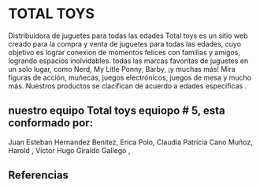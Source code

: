 # TOTAL TOYS

Distribuidora de juguetes para todas las edades
Total toys es un sitio web creado para la compra y venta de juguetes para todas las edades, cuyo objetivo es lograr conexion de momentos felices con familias y amigos, logrando espacios inolvidables.  todas las marcas favoritas de juguetes en un solo lugar, como Nerd, My Litle Ponny, Barby, ¡y muchas más! Mira figuras de acción, muñecas, juegos electrónicos, juegos de mesa y mucho más. Nuestros productos se clacifican de acuerdo a edades especificas .


## nuestro equipo Total toys equiopo # 5, esta conformado por:
Juan Esteban Hernandez Benitez,
Erica Polo,
Claudia Patricia Cano Muñoz,
Harold ,
Victor Hugo Giraldo Gallego ,

## Referencias
[](https://products.hasbro.com/es-lamurl)
